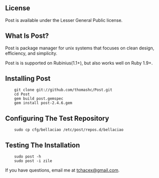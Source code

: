## License

Post is available under the Lesser General Public license.

## What Is Post?

Post is package manager for unix systems that focuses on clean design, efficiency, and simplicity.

Post is is supported on Rubinius(1.1+), but also works well on Ruby 1.9+.

## Installing Post

        git clone git://github.com/thomashc/Post.git
        cd Post
        gem build post.gemspec
        gem install post-2.4.6.gem

## Configuring The Test Repository

        sudo cp cfg/bellaciao /etc/post/repos.d/bellaciao

## Testing The Installation

        sudo post -h
        sudo post -i zile

If you have questions, email me at <tchacex@gmail.com>.
